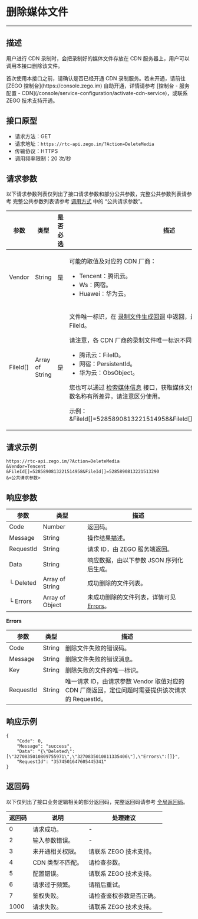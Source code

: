 # 删除媒体文件

---

## 描述


用户进行 CDN 录制时，会把录制好的媒体文件存放在 CDN 服务器上，用户可以调用本接口删除该文件。

<Warning title="注意">
首次使用本接口之前，请确认是否已经开通 CDN 录制服务。若未开通，请前往 [ZEGO 控制台](https://console.zego.im) 自助开通，详情请参考 [控制台 - 服务配置 - CDN](/console/service-configuration/activate-cdn-service)，或联系 ZEGO 技术支持开通。

</Warning>



## 接口原型

- 请求方法：GET
- 请求地址：`https://rtc-api.zego.im/?Action=DeleteMedia`
- 传输协议：HTTPS
- 调用频率限制：20 次/秒

## 请求参数

以下请求参数列表仅列出了接口请求参数和部分公共参数，完整公共参数列表请参考 完整公共参数列表请参考 [调用方式](/real-time-video-server/api-reference/accessing-server-apis#公共请求参数) 中的 “公共请求参数”。


<table>

<thead>
  <tr>
    <th>参数</th>
    <th>类型</th>
    <th>是否必选</th>
    <th>描述</th>
  </tr>
</thead>
<tbody>
  <tr>
    <td>Vendor</td>
    <td>String</td>
    <td>是</td>
    <td><p>可能的取值及对应的 CDN 厂商：</p><ul><li>Tencent：腾讯云。</li><li>Ws：网宿。</li><li>Huawei：华为云。</li></ul></td>
  </tr>
  <tr>
    <td>FileId[]</td>
    <td>Array of String</td>
    <td>是</td>
    <td><p>文件唯一标识，在 <a href="https://doc-zh.zego.im/article/19690" target="blank">录制文件生成回调</a> 中返回，最大支持 100 个媒体文件 FileId。</p><p>请注意，各 CDN 厂商的录制文件唯一标识不同：</p><ul><li>腾讯云：FileID。</li><li>网宿：PersistentId。</li><li>华为云：ObsObject。</li></ul><p>您也可以通过 <a href="https://doc-zh.zego.im/article/19637" target="blank">检索媒体信息</a> 接口，获取媒体文件的唯一标识，标识对应的参数名称有所差异，请注意区分使用。</p><p>示例：&FileId[]=5285890813221514958&FileId[]=5285890813221513290</p></td>
  </tr>
</tbody>
</table>


## 请求示例

```
https://rtc-api.zego.im/?Action=DeleteMedia
&Vendor=Tencent
&FileId[]=5285890813221514958&FileId[]=5285890813221513290
&<公共请求参数>
```

## 响应参数


| 参数 | 类型 | 描述 |
|---|---|---|
| Code | Number | 返回码。 |
| Message | String | 操作结果描述。 |
| RequestId | String | 请求 ID，由 ZEGO 服务端返回。 |
| Data | String | 响应数据，由以下参数 JSON 序列化后生成。 |
| └ Deleted | Array of String | 成功删除的文件列表。 |
| └ Errors | Array of Object | 未成功删除的文件列表，详情可见[Errors](#Errors)。 |

<a id="errors"></a>
**Errors**

| 参数 | 类型 | 描述 |
|---|---|---|
| Code | String | 删除文件失败的错误码。 |
| Message | String | 删除文件失败的错误消息。 |
| Key | String | 删除失败的文件的唯一标识。 |
| RequestId | String | 唯一请求 ID，由请求参数 Vendor 取值对应的 CDN 厂商返回，定位问题时需要提供该次请求的 RequestId。 |



## 响应示例

```
{
    "Code": 0,
    "Message": "success",
    "Data": "{\"Deleted\":[\"3270835010809755971\",\"3270835010811335406\"],\"Errors\":[]}",
    "RequestId": "3574501647605445341"
}
```

## 返回码

以下仅列出了接口业务逻辑相关的部分返回码，完整返回码请参考 [全局返回码](https://doc-zh.zego.im/)。

|返回码|说明|处理建议|
|-----|------|-----|
| 0 | 请求成功。 |-|
| 2 | 输入参数错误。 |-|
| 3 | 未开通相关权限。 | 请联系 ZEGO 技术支持。|
| 4 | CDN 类型不匹配。 | 请检查参数。|
| 5 | 配置错误。 | 请联系 ZEGO 技术支持。|
| 6 | 请求过于频繁。 | 请稍后重试。|
| 7 | 鉴权失败。 | 请检查鉴权参数是否正确。|
| 1000  | 请求失败。 | 请联系 ZEGO 技术支持。|

